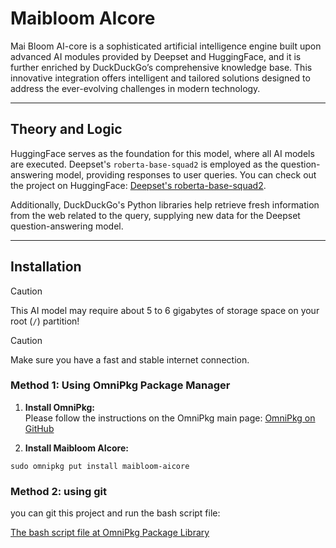 # Maibloom AIcore

Mai Bloom AI-core is a sophisticated artificial intelligence engine built upon advanced AI modules provided by Deepset and HuggingFace, and it is further enriched by DuckDuckGo’s comprehensive knowledge base. This innovative integration offers intelligent and tailored solutions designed to address the ever-evolving challenges in modern technology. 

---

## Theory and Logic

HuggingFace serves as the foundation for this model, where all AI models are executed. Deepset's `roberta-base-squad2` is employed as the question-answering model, providing responses to user queries. You can check out the project on HuggingFace: [Deepset's roberta-base-squad2](https://huggingface.co/deepset/roberta-base-squad2).

Additionally, DuckDuckGo's Python libraries help retrieve fresh information from the web related to the query, supplying new data for the Deepset question-answering model.

---

## Installation

> [!CAUTION]
> This AI model may require about 5 to 6 gigabytes of storage space on your root (`/`) partition!

> [!CAUTION]
> Make sure you have a fast and stable internet connection.

### Method 1: Using OmniPkg Package Manager

1. **Install OmniPkg:**  
   Please follow the instructions on the OmniPkg main page: [OmniPkg on GitHub](https://github.com/maibloom/omnipkg-app)

2. **Install Maibloom AIcore:**
```
sudo omnipkg put install maibloom-aicore
```

### Method 2: using git

you can git this project and run the bash script file:

[The bash script file at OmniPkg Package Library](https://github.com/maibloom/OmniPkg/blob/main/packages%2Fmaibloom-aicore%2Finstall.sh)